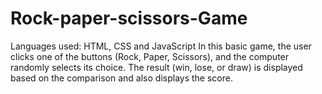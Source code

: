 # Rock-paper-scissors-Game
Languages used: HTML, CSS and JavaScript
In this basic game, the user clicks one of the buttons (Rock, Paper, Scissors), and the computer randomly selects its choice. The result (win, lose, or draw) is displayed based on the comparison and also displays the score.
